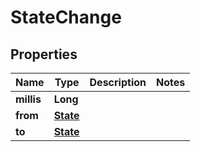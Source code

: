
# StateChange

## Properties
Name | Type | Description | Notes
------------ | ------------- | ------------- | -------------
**millis** | **Long** |  | 
**from** | [**State**](State.md) |  | 
**to** | [**State**](State.md) |  | 



